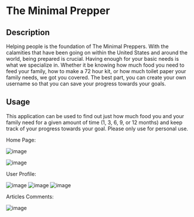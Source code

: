 # The Minimal Prepper


## Description
Helping people is the foundation of The Minimal Preppers. With the calamities that have been going on within the United States and around the world, being prepared is crucial. Having enough for your basic needs is what we specialize in.  Whether it be knowing how much food you need to feed your family, how to make a 72 hour kit, or how much toilet paper your family needs, we got you covered. The best part, you can create your own username so that you can save your progress towards your goals. 

## Usage 
This application can be used to find out just how much food you and your family need for a given amount of time (1, 3, 6, 9, or 12 months) and keep track of your progress towards your goal. Please only use for personal use. 

Home Page:

![image](https://user-images.githubusercontent.com/72768805/110228217-9d1ff200-7ebc-11eb-872a-b98c73bf56ec.png)

![image](https://user-images.githubusercontent.com/72768805/110228237-c6408280-7ebc-11eb-910e-179973e026ff.png)

User Profile: 

![image](https://user-images.githubusercontent.com/72768805/110228268-00aa1f80-7ebd-11eb-8cb6-be1fa43f0af9.png)
![image](https://user-images.githubusercontent.com/72768805/110228328-81691b80-7ebd-11eb-843b-747ddf2fc06d.png)
![image](https://user-images.githubusercontent.com/72768805/110228392-f0df0b00-7ebd-11eb-8860-f58e85cbd901.png)

Articles Comments: 

![image](https://user-images.githubusercontent.com/72768805/110271905-28b18580-7f86-11eb-9685-8c96b94a024a.png)

<!-- [Click to view walk through video]( ) -->

